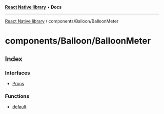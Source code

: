 [**React Native library**](../../../index.md) • **Docs**

***

[React Native library](../../../modules.md) / components/Balloon/BalloonMeter

# components/Balloon/BalloonMeter

## Index

### Interfaces

- [Props](interfaces/Props.md)

### Functions

- [default](functions/default.md)

